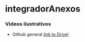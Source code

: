 # integradorAnexos

### Videos ilustrativos

* Github general [link to Drive!](https://drive.google.com/open?id=1nq1wjg8Jdvc7k4bevaUZPYBHbNuVVX1K)
